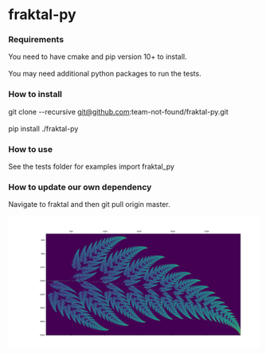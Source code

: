 # fraktal-py

### Requirements
You need to have cmake and pip version 10+ to install.<br/><br/>
You may need additional python packages to run the tests.

### How to install
git clone --recursive git@github.com:team-not-found/fraktal-py.git <br/><br/>
pip install ./fraktal-py

### How to use
See the tests folder for examples
import fraktal_py

### How to update our own dependency
Navigate to fraktal and then git pull origin master.

![Alt text](fern.png?raw=true "Screenshot taken of the Fern fractal")
